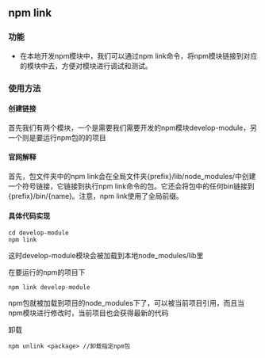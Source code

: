 ## npm link

### 功能

- 在本地开发npm模块中，我们可以通过npm link命令，将npm模块链接到对应的模块中去，方便对模块进行调试和测试。

### 使用方法

#### 创建链接

首先我们有两个模块，一个是需要我们需要开发的npm模块develop-module，另一个则是要运行npm包的的项目

#### 官网解释

首先，包文件夹中的npm link会在全局文件夹{prefix}/lib/node_modules/<package>中创建一个符号链接，它链接到执行npm link命令的包。它还会将包中的任何bin链接到{prefix}/bin/{name}。注意，npm link使用了全局前缀。

#### 具体代码实现

~~~linux
cd develop-module
npm link
~~~



这时develop-module模块会被加载到本地node_modules/lib里

在要运行的npm的项目下

~~~
npm link develop-module
~~~



npm包就被加载到项目的node_modules下了，可以被当前项目引用，而且当npm模块进行修改时，当前项目也会获得最新的代码

卸载

~~~
npm unlink <package> //卸载指定npm包
~~~

